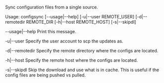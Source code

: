 Sync configuration files from a single source.



Usage: configsync [--usage|--help] [-u|--user REMOTE\_USER] [-d|--remotedir REMOTE\_DIR [-h|--host REMOTE\_HOST] [-s|--skipdl]

--usage|--help      Print this message.

-u|--user           Specify the user account to scp the updates as.

-d|--remotedir      Specify the remote directory where the configs are located.

-h|--host           Specify the remote host where the configs are located.

-s|--skipdl         Skip the download and use what is in cache. This is useful if the config files are being pushed vs pulled.